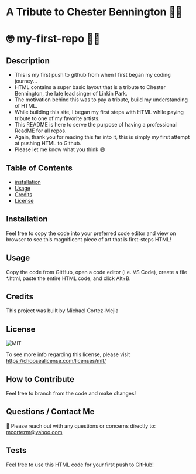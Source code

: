 
# A Tribute to Chester Bennington 🙌🎤
# :nerd_face: my-first-repo :man_student: 


## **Description**

- This is my first push to github from when I first began my coding journey...
- HTML contains a super basic layout that is a tribute to Chester Bennington, the late lead singer of Linkin Park. 
- The motivation behind this was to pay a tribute, build my understanding of HTML.
- While building this site, I began my first steps with HTML while paying tribute to one of my favorite artists. 
- This README is here to serve the purpose of having a professional ReadME for all repos.
- Again, thank you for reading this far into it, this is simply my first attempt at pushing HTML to Github.
- Please let me know what you think :smile:

## **Table of Contents** 

- [installation](#installation)
- [Usage](#usage)
- [Credits](#credits)
- [License](#license)

## **Installation**

Feel free to copy the code into your preferred code editor and view on browser to see this magnificent piece of art that is first-steps HTML! 


## **Usage**

Copy the code from GitHub, open a code editor (i.e. VS Code), create a file *.html, paste the entire HTML code, and click Alt+B. 


## **Credits** 

This project was built by Michael Cortez-Mejia 



## **License**

![MIT](https://img.shields.io/static/v1?label=License&message=MIT&color=success)

To see more info regarding this license, please visit https://choosealicense.com/licenses/mit/

## **How to Contribute**

Feel free to branch from the code and make changes! 

## **Questions / Contact Me**

:thinking: Please reach out with any questions or concerns directly to: mcortezm@yahoo.com


## **Tests**

Feel free to use this HTML code for your first push to GitHub! 
